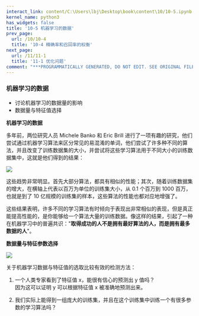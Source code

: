 ```yaml
---
interact_link: content/C:\Users\lbj\Desktop\book\content\10/10-5.ipynb
kernel_name: python3
has_widgets: false
title: '10-5 机器学习的数据'
prev_page:
  url: /10/10-4
  title: '10-4 精确率和召回率的权衡'
next_page:
  url: /11/11-1
  title: '11-1 优化问题'
comment: "***PROGRAMMATICALLY GENERATED, DO NOT EDIT. SEE ORIGINAL FILES IN /content***"
---
```


### 机器学习的数据

+ 讨论机器学习的数据量的影响
+ 数据量与特征值选择

**机器学习的数据**

多年前，两位研究人员 Michele Banko 和 Eric Brill 进行了一项有趣的研究，他们尝试通过机器学习算法来区分常见的易混淆的单词，他们尝试了许多种不同的算法，并且改变了训练数据集的大小，并尝试将这些学习算法用于不同大小的训练数据集中，这就是他们得到的结果：

![](https://i.loli.net/2018/12/02/5c02b0aed1114.png)

这些趋势非常明显。首先大部分算法，都具有相似的性能；其次，随着训练数据集的增大，在横轴上代表以百万为单位的训练集大小，从 0.1 个百万到 1000 百万，也就是到了 10 亿规模的训练集的样本，这些算法的性能也都对应地增强了。

这些结果表明，许多不同的学习算法有时倾向于表现出非常相似的表现，但是真正能提高性能的，是你能够给一个算法大量的训练数据。像这样的结果，引起了一种在机器学习中的普遍共识："**取得成功的人不是拥有最好算法的人，而是拥有最多数据的人**"。 

**数据量与特征参数选择**


![](https://i.loli.net/2018/12/02/5c02b33378cc0.png)

关于机器学习数据与特征值的选取比较有效的检测方法：
1. 一个人类专家看到了特征值 x，能很有信心的预测出 y 值吗？     
因为这可以证明 y 可以根据特征值 x 被准确地预测出来。

2. 我们实际上能得到一组庞大的训练集，并且在这个训练集中训练一个有很多参数的学习算法吗？
